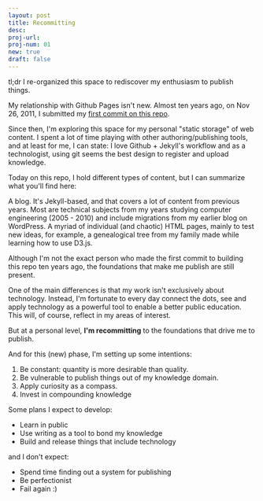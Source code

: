 ```yaml
---
layout: post
title: Recommitting
desc:
proj-url:
proj-num: 01
new: true
draft: false
---
```



tl;dr I re-organized this space to rediscover my enthusiasm to publish things. 

My relationship with Github Pages isn't new. Almost ten years ago, on Nov 26, 2011, I submitted my [first commit on this repo](https://github.com/maluta/maluta.github.com/commit/c3db1c9806961b5bc7f86cdc433e947d6603cf3e). 


Since then, I'm exploring this space for my personal "static storage" of web content. I spent a lot of time playing with other authoring/publishing tools, and at least for me, I can state: I love Github + Jekyll's workflow and as a technologist,  using git seems the best design to register and upload knowledge. 


Today on this repo, I hold different types of content, but I can summarize what you'll find here: 

A blog. It's Jekyll-based, and that covers a lot of content from previous years. Most are technical subjects from my years studying computer engineering (2005 - 2010) and include migrations from my earlier blog on WordPress.
A myriad of individual (and chaotic) HTML pages, mainly to test new ideas, for example, a genealogical tree from my family made while learning how to use D3.js.


Although I'm not the exact person who made the first commit to building this repo ten years ago, the foundations that make me publish are still present.

One of the main differences is that my work isn't exclusively about technology. Instead, I'm fortunate to every day connect the dots, see and apply technology as a powerful tool to enable a better public education. This will, of course, reflect in my areas of interest.

But at a personal level, **I'm recommitting** to the foundations that drive me to publish. 

And for this (new) phase, I'm setting up some intentions:

1. Be constant: quantity is more desirable than quality. 
2. Be vulnerable to publish things out of my knowledge domain.
3. Apply curiosity as a compass.
4. Invest in compounding knowledge
	
Some plans I expect to develop: 

- Learn in public 
- Use writing as a tool to bond my knowledge
- Build and release things that include technology 

and I don't expect:

- Spend time finding out a system for publishing
- Be perfectionist 
- Fail again :) 
 






 



 
